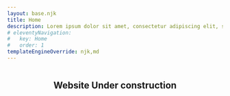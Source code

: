```yaml
---
layout: base.njk
title: Home
description: Lorem ipsum dolor sit amet, consectetur adipiscing elit, sed do eiusmod tempor incididunt ut labore et dolore magna aliqua.
# eleventyNavigation:
#   key: Home
#   order: 1
templateEngineOverride: njk,md
---
```


<section style="display:flex;justify-content: center;">
<h1>Website Under construction</h1>
</section>
<!-- <section>
  <h1>Lionel Pinheiro</h1>
  <h2 class="role">Looking for a <em>DevOps</em> role</h2>
  <p>Lorem ipsum dolor sit amet, consectetur adipiscing elit, sed do eiusmod tempor incididunt ut labore et dolore magna aliqua. Ut enim ad minim veniam, quis nostrud exercitation ullamco laboris nisi ut aliquip ex <a href="/setup" target="_blanck"><mark>environnement de travail</mark></a> consequat.</p>
  <p>Duis aute irure dolor in reprehenderit in voluptate velit esse cillum dolore eu fugiat nulla pariatur. Excepteur sint occaecat cupidatat non proident, sunt in culpa qui officia deserunt mollit anim id est laborum.</p>
  <section id="goals">
    <h3>Goals</h3>
    <ul>
      <li class="list-item-style">AWS Solutions Architect Certification</li>
    </ul>
  </section >
  <section id="CTA">
    <p><span>Want to know more</span> you can check my <mark><a href="http://resume.lionelpinheiro.com" target="_blank">resume</a></mark> here</p></p>
  </section>
</section> -->
 
<!-- <section id="contact">
<div>
<h3>Want to contact me</h3>
</div>
<div>
  <p class="mail"><ion-icon name="mail-outline"></ion-icon><a href="mailto:lionel.duarte.p@gmail.com">lionelpinheiro@gmail.com</a></p>
<ul class="contact_social">
  {% for social in socials %}
  {% include "partials/socials.njk" %}
  {% endfor %}
</ul>
</div>
</section>

<section>
<h3>See what I can do </h3>
<ul id="project_section">
{% for projet in collections.projets %}

{% include "partials/project.njk" %}

{% endfor %}

</ul>
</section> -->
